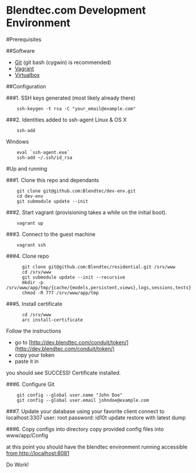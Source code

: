 Blendtec.com Development Environment
=======
#Prerequisites

##Software
*  [Git](http://git-scm.com/downloads) (git bash (cygwin) is recommended)
*  [Vagrant](http://downloads.vagrantup.com)
*  [Virtualbox](https://www.virtualbox.org/wiki/Downloads)

##Configuration

###1. SSH keys generated (most likely already there)
```shell
    ssh-keygen -t rsa -C "your_email@example.com"
```
###2. Identities added to ssh-agent
Linux & OS X
```shell
    ssh-add
```
Windows
```shell
    eval `ssh-agent.exe`
    ssh-add ~/.ssh/id_rsa
```



#Up and running

###1. Clone this repo and dependants
```shell
    git clone git@github.com:Blendtec/dev-env.git
    cd dev-env
    git submodule update --init
```

###2. Start vagrant (provisioning takes a while on the initial boot). 
```shell
    vagrant up
```

###3. Connect to the guest machine

```shell
    vagrant ssh
```

###4. Clone repo
```shell
      git clone git@github.com:Blendtec/residential.git /srv/www
	  cd /srv/www
	  git submodule update --init --recursive
	  mkdir -p /srv/www/app/tmp/{cache/{models,persistent,views},logs,sessions,tests}
      chmod -R 777 /srv/www/app/tmp
```

###5. Install certificate
```shell
      cd /srv/www
      arc install-certificate
```
Follow the instructions
*    go to [http://dev.blendtec.com/conduit/token/](http://dev.blendtec.com/conduit/token/) 
*    copy your token
*    paste it in

you should see SUCCESS! Certificate installed. 

###6. Configure Git
```shell
    git config --global user.name "John Doe"
    git config --global user.email johndoe@example.com
```

###7. Update your database
using your favorite client connect to localhost:3307
user: root
password: id10t
update restore with latest dump

###6. Copy configs into directory
copy provided config files into www/app/Config

at this point you should have the blendtec environment running accessible [from http://localhost:8081](http://localhost:8081)

Do Work!
